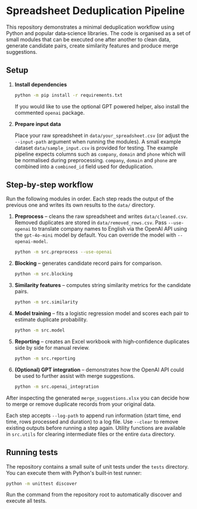 # Spreadsheet Deduplication Pipeline

This repository demonstrates a minimal deduplication workflow using
Python and popular data‑science libraries.  The code is organised as a
set of small modules that can be executed one after another to clean
data, generate candidate pairs, create similarity features and produce
merge suggestions.

## Setup

1. **Install dependencies**

   ```bash
   python -m pip install -r requirements.txt
   ```

   If you would like to use the optional GPT powered helper, also
   install the commented ``openai`` package.

2. **Prepare input data**

   Place your raw spreadsheet in ``data/your_spreadsheet.csv`` (or
   adjust the ``--input-path`` argument when running the modules).  A small
   example dataset ``data/sample_input.csv`` is provided for testing.  The
   example pipeline expects columns such as ``company``, ``domain`` and
   ``phone`` which will be normalised during preprocessing. ``company``,
   ``domain`` and ``phone`` are combined into a ``combined_id`` field used for
   deduplication.

## Step‑by‑step workflow

Run the following modules in order.  Each step reads the output of the
previous one and writes its own results to the ``data/`` directory.

1. **Preprocess** – cleans the raw spreadsheet and writes
   ``data/cleaned.csv``. Removed duplicates are stored in
   ``data/removed_rows.csv``.  Pass ``--use-openai`` to translate company names to
   English via the OpenAI API using the ``gpt-4o-mini`` model by default. You
   can override the model with ``--openai-model``.

   ```bash
   python -m src.preprocess --use-openai
   ```

2. **Blocking** – generates candidate record pairs for comparison.

   ```bash
   python -m src.blocking
   ```

3. **Similarity features** – computes string similarity metrics for the
   candidate pairs.

   ```bash
   python -m src.similarity
   ```

4. **Model training** – fits a logistic regression model and scores each
   pair to estimate duplicate probability.

   ```bash
   python -m src.model
   ```

5. **Reporting** – creates an Excel workbook with high‑confidence
   duplicates side by side for manual review.

   ```bash
   python -m src.reporting
   ```

6. **(Optional) GPT integration** – demonstrates how the OpenAI API
   could be used to further assist with merge suggestions.

   ```bash
   python -m src.openai_integration
   ```

After inspecting the generated ``merge_suggestions.xlsx`` you can decide
how to merge or remove duplicate records from your original data.

Each step accepts ``--log-path`` to append run information (start time, end time,
rows processed and duration) to a log file. Use ``--clear`` to remove existing
outputs before running a step again. Utility functions are available in
``src.utils`` for clearing intermediate files or the entire ``data`` directory.

## Running tests

The repository contains a small suite of unit tests under the ``tests``
directory. You can execute them with Python's built‑in test runner:

```bash
python -m unittest discover
```

Run the command from the repository root to automatically discover and
execute all tests.

